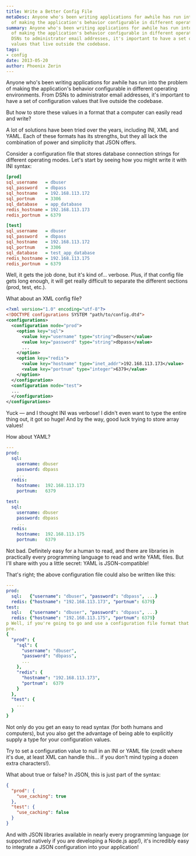```yaml
---
title: Write a Better Config File
metaDesc: Anyone who's been writing applications for awhile has run into the problem
  of making the application's behavior configurable in different operating environments.
summary: Anyone who's been writing applications for awhile has run into the problem
  of making the application's behavior configurable in different operating environments.  From
  DSNs to administrator email addresses, it's important to have a set of configuration
  values that live outside the codebase.
tags:
- config
date: 2013-05-20
author: Phoenix Zerin
---
```


Anyone who's been writing applications for awhile has run into the problem of making the application's behavior configurable in different operating environments.  From DSNs to administrator email addresses, it's important to have a set of configuration values that live outside the codebase.

But how to store these values in a format that a computer can easily read and write?

A lot of solutions have been tried over the years, including INI, XML and YAML.  Each of these formats has its strengths, but they all lack the combination of power and simplicity that JSON offers.

Consider a configuration file that stores database connection strings for different operating modes.  Let's start by seeing how you might write it with INI syntax:

```ini
[prod]
sql_username   = dbuser
sql_password   = dbpass
sql_hostname   = 192.168.113.172
sql_portnum    = 3306
sql_database   = app_database
redis_hostname = 192.168.113.173
redis_portnum  = 6379

[test]
sql_username   = dbuser
sql_password   = dbpass
sql_hostname   = 192.168.113.172
sql_portnum    = 3306
sql_database   = test_app_database
redis_hostname = 192.168.113.175
redis_portnum  = 6379
```

Well, it gets the job done, but it's kind of... verbose.  Plus, if that config file gets long enough, it will get really difficult to separate the different sections (prod, test, etc.).

What about an XML config file?

```xml
<?xml version="1.0" encoding="utf-8"?>
<!DOCTYPE configurations SYSTEM "path/to/config.dtd">
<configurations>
  <configuration mode="prod">
    <option key="sql">
      <value key="username" type="string">dbuser</value>
      <value key="password" type="string">dbpass</value>
      ...
    </option>
    <option key="redis">
      <value key="hostname" type="inet_addr">192.168.113.173</value>
      <value key="portnum" type="integer">6379</value>
    </option>
  </configuration>
  <configuration mode="test">
  ...
  </configuration>
</configurations>
```

Yuck &mdash; and I thought INI was verbose!  I didn't even want to type the entire thing out, it got so huge!  And by the way, good luck trying to store array values!

How about YAML?

```yaml
---
prod:
  sql:
    username: dbuser
    password: dbpass
    ...
  redis:
    hostname:  192.168.113.173
    portnum:   6379

test:
  sql:
    username: dbuser
    password: dbpass
    ...
  redis:
    hostname:  192.168.113.175
    portnum:   6379
```

Not bad.  Definitely easy for a human to read, and there are libraries in practically every programming language to read and write YAML files.  But I'll share with you a little secret:  YAML is JSON-compatible!

That's right; the above configuration file could also be written like this:

```yaml
---
prod:
  sql:   {"username": "dbuser", "password": "dbpass", ...}
  redis: {"hostname": "192.168.113.173", "portnum": 6379}
test:
  sql:   {"username": "dbuser", "password": "dbpass", ...}
  redis: {"hostname": "192.168.113.175", "portnum": 6379}
p Well, if you're going to go and use a configuration file format that's compatible with JSON... why not use JSON?
pre.
{
  "prod": {
    "sql": {
      "username": "dbuser",
      "password": "dbpass",
      ...
    },
    "redis": {
      "hostname": "192.168.113.173",
      "portnum":  6379
    }
  }, 
  "test": {
    ...
  }
}
```

Not only do you get an easy to read syntax (for both humans and computers), but you also get the advantage of being able to explicitly supply a type for your configuration values.

Try to set a configuration value to null in an INI or YAML file (credit where it's due, at least XML can handle this... if you don't mind typing a dozen extra characters!).

What about true or false?  In JSON, this is just part of the syntax:

```json
{
  "prod": {
    "use_caching": true
  },
  "test": {
    "use_caching": false
  }
}
```

And with JSON libraries available in nearly every programming language (or supported natively if you are developing a Node.js app!), it's incredibly easy to integrate a JSON configuration into your application!
